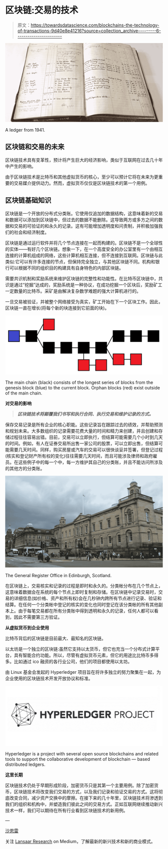 # 区块链:交易的技术

> 原文：<https://towardsdatascience.com/blockchains-the-technology-of-transactions-9d40e8e41216?source=collection_archive---------6----------------------->

![](img/d7a08a06f000f49c06bb4f3ad6797d9c.png)

A ledger from 1941.

## 区块链和交易的未来

区块链技术具有变革性，预计将产生巨大的经济影响，类似于互联网在过去几十年中产生的影响。

由于区块链技术是比特币和其他虚拟货币的核心，至少可以预计它将在未来为更重要的交易媒介提供动力。然而，虚拟货币仅仅是区块链技术的第一个用例。

## 区块链基础知识

区块链是一个开放的分布式分类账。它使用仅追加的数据结构，这意味着新的交易和数据可以添加到区块链中，但过去的数据不能删除。这导致两方或多方之间的数据和交易的可验证的和永久的记录。这有可能增加透明度和问责制，并积极加强我们的社会和经济制度。

区块链是通过运行软件并将几个节点连接在一起而构建的。区块链不是一个全球性的实体——有好几个区块链。想象一下，在一个高度安全的办公室里有一个由相互连接的计算机组成的网络，这些计算机相互连接，但不连接到互联网。区块链与此类似:它可以有许多连接的节点，但保持完全独立，与其他区块链不同。机构和银行可以根据不同的组织目的构建具有自身特色的内部区块链。

需要共识机制和奖励系统来维护区块链的完整性和功能性。在比特币区块链中，共识是通过“挖掘”达成的，奖励系统是一种协议，在成功挖掘一个区块后，奖励矿工一定数量的比特币。采矿是由解决复杂数学难题的强大计算机进行的。

一旦交易被验证，并被整个网络接受为真实，矿工开始在下一个区块工作。因此，区块链一直在增长(将每个新的块连接到它前面的块)。

![](img/7f2e96fe972a632d85c2f169ab0ae7ae.png)

The main chain (black) consists of the longest series of blocks from the genesis block (blue) to the current block. Orphan blocks (red) exist outside of the main chain.

**对交易的影响**

> ***区块链技术将颠覆我们书写和执行合同、执行交易和维护记录的方式。***

保存交易记录是所有企业的核心职能。这些记录旨在跟踪过去的绩效，并帮助预测和规划未来。大多数组织的记录需要花费大量的时间和精力来创建，并且创建和存储过程往往容易出错。目前，交易可以立即执行，但结算可能需要几个小时到几天的时间。例如，有人在证券交易所出售一家公司的股票，可以立即出售，但结算可能需要几天时间。同样，购买房屋或汽车的交易可以很快谈妥并签署，但登记过程(核实和登记财产所有权的变化)往往需要几天时间，而且可能涉及律师和政府雇员。在这些例子中的每一个中，每一方维护其自己的分类账，并且不能访问所涉及的其他方的分类账。

![](img/43b01ee53460d854632599f3116281ec.png)

The General Register Office in Edinburgh, Scotland.

在区块链上，交易核实和记录的过程是即时和永久的。分类帐分布在几个节点上，这意味着数据会在系统的每个节点上即时复制和存储。在区块链中记录交易时，交易的详细信息(如价格、资产和所有权)会在几秒钟内跨所有节点进行记录、验证和结算。在任何一个分类帐中登记的核实的变化也同时登记在该分类帐的所有其他副本上。由于每笔交易都在所有分类账中得到透明和永久的记录，任何人都可以看到，因此不需要第三方验证。

**从虚拟货币到企业使用**

比特币背后的区块链是目前最大、最知名的区块链。

以太坊是一个独立的区块链:虽然它支持以太货币，但它也充当一个分布式计算平台，具有智能合约功能。所以，尽管有虚拟货币元素，但它的用途比比特币多得多。比如通过 ico 融资的各行业公司，他们的项目都使用以太坊。

由 Linux 基金会发起的 Hyperledger 项目旨在将许多独立的努力聚集在一起，为企业使用的区块链技术开发开放协议和标准。

![](img/b94d63154f1ad56e5c2239af90f1469b.png)

Hyperledger is a project with several open source blockchains and related tools to support the collaborative development of blockchain — based distributed ledgers.

**这里长期**

区块链技术仍处于早期形成阶段，加密货币只是其第一个主要用例。除了加密货币，区块链技术将改变我们交易的方式，以及我们记录和验证交易的方式。这将彻底改变合同，减少资产交换中的摩擦。在接下来的几十年里，区块链技术将渗透到我们的组织和机构中，并塑造我们彼此之间的交易方式。正如互联网继续推动新兴技术一样，我们可以期待在所有行业看到区块链技术的新用例。

—

[沙恩雷](http://www.shaanray.com/)

关注 [Lansaar Research](https://medium.com/lansaar) on Medium，了解最新的新兴技术和新的商业模式。